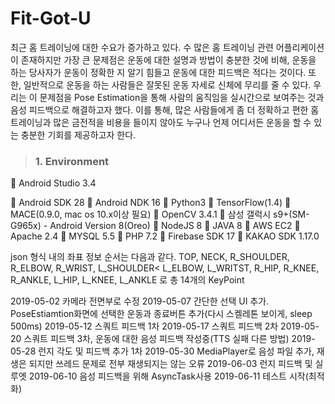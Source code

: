 # Fit-Got-U

최근 홈 트레이닝에 대한 수요가 증가하고 있다. 수 많은 홈 트레이닝 관련 어플리케이션이 존재하지만 가장 큰 문제점은 운동에 대한 설명과 방법이 충분한 것에 비해, 운동을 하는 당사자가 운동이 정확한 지 알기 힘들고 운동에 대한 피드백은 적다는 것이다. 
또한, 일반적으로 운동을 하는 사람들은 잘못된 운동 자세로 신체에 무리를 줄 수 있다. 우리는 이 문제점을 Pose Estimation을 통해 사람의 움직임을 실시간으로 보여주는 것과 음성 피드백으로 해결하고자 했다. 이를 통해, 많은 사람들에게 좀 더 정확하고 편한 홈 트레이닝과 많은 금전적을 비용을 들이지 않아도 누구나 언제 어디서든 운동을 할 수 있는 충분한 기회를 제공하고자 한다. 


> ### 1. Environment

	Android Studio 3.4

	Android SDK 28
	Android NDK 16
	Python3
	TensorFlow(1.4)
	MACE(0.9.0, mac os 10.x이상 필요)
	OpenCV 3.4.1
	삼성 갤럭시 s9+(SM-G965x) - Android Version 8(Oreo)
	NodeJS 8
	JAVA 8
	AWS EC2
	Apache 2.4
	MYSQL 5.5
	PHP 7.2
	Firebase SDK 17
	KAKAO SDK 1.17.0











json 형식 내의 좌표 정보 순서는 다음과 같다.
TOP, NECK, R_SHOULDER, R_ELBOW, R_WRIST, L_SHOULDER< L_ELBOW, L_WRITST, R_HIP, R_KNEE, R_ANKLE, L_HIP, L_KNEE, L_ANKLE 로 총 14개의 KeyPoint

2019-05-02 카메라 전면부로 수정
2019-05-07 간단한 선택 UI 추가. PoseEstiamtion화면에 선택한 운동과 종료버튼 추가(다시 스켈레톤 보이게, sleep 500ms)
2019-05-12 스쿼트 피드백 1차
2019-05-17 스쿼트 피드백 2차
2019-05-20 스쿼트 피드백 3차, 운동에 대한 음성 피드백 작성중(TTS 실패 다른 방법)
2019-05-28 런지 각도 및 피드백 추가 1차
2019-05-30 MediaPlayer로 음성 파일 추가, 재생은 되지만 쓰레드 문제로 전부 재생되지는 않는 오류
2019-06-03 런지 피드백 및 실루엣
2019-06-10 음성 피드백을 위해 AsyncTask사용
2019-06-11 테스트 시작(최적화)
